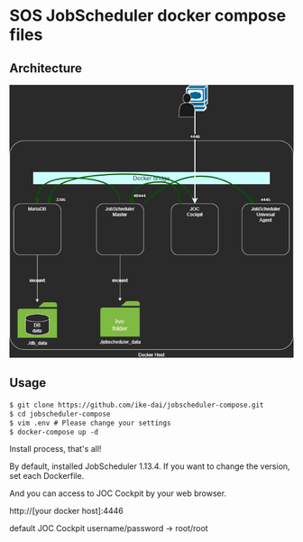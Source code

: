 # SOS JobScheduler docker compose files

## Architecture

![jobscheduler-compose arch](JobScheduler_compose.png)

## Usage

```
$ git clone https://github.com/ike-dai/jobscheduler-compose.git
$ cd jobscheduler-compose
$ vim .env # Please change your settings
$ docker-compose up -d
```

Install process, that's all!

By default, installed JobScheduler 1.13.4.
If you want to change the version, set each Dockerfile.

And you can access to JOC Cockpit by your web browser.

http://[your docker host]:4446

default JOC Cockpit username/password -> root/root

